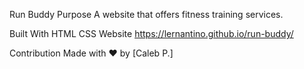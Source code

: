 Run Buddy
Purpose
A website that offers fitness training services.

Built With
HTML
CSS
Website
https://lernantino.github.io/run-buddy/

Contribution
Made with ❤️ by [Caleb P.]
